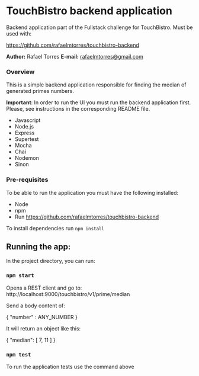 # TouchBistro backend application

Backend application part of the Fullstack challenge for TouchBistro. Must be used with:

https://github.com/rafaelmtorres/touchbistro-backend

**Author:** Rafael Torres
**E-mail:** rafaelmtorres@gmail.com

### Overview

This is a simple backend application responsible for finding the median of generated primes numbers.

**Important**: In order to run the UI you must run the backend application first. Please, see instructions in the corresponding README file. 

* Javascript
* Node.js
* Express
* Supertest
* Mocha
* Chai
* Nodemon
* Sinon 

### Pre-requisites

To be able to run the application you must have the following installed:

* Node
* npm
* Run https://github.com/rafaelmtorres/touchbistro-backend

To install dependencies run `npm install`

## Running the app:

In the project directory, you can run:

### `npm start`

Opens a REST client and go to: http://localhost:9000/touchbistro/v1/prime/median

Send a body content of: 

{
	"number" : ANY_NUMBER
}

It will return an object like this:

{
    "median": [
        7,
        11
    ]
}

### `npm test`

To run the application tests use the command above
